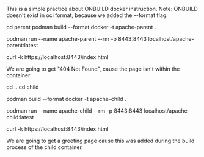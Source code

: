 This is a simple practice about ONBUILD docker instruction.
Note: ONBUILD doesn't exist in oci format, because we added the --format flag.

cd parent
podman build --format docker -t apache-parent .

podman run --name apache-parent --rm -p 8443:8443  localhost/apache-parent:latest

curl -k https://localhost:8443/index.html

We are going to get "404 Not Found", cause the page isn't within the container.

cd ..
cd child

podman build --format docker -t apache-child .

podman run --name apache-child --rm -p 8443:8443  localhost/apache-child:latest

curl -k https://localhost:8443/index.html

We are going to get a greeting page cause this was added during the build process of the child container.